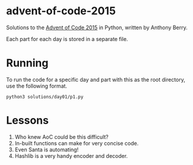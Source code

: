 # advent-of-code-2015
Solutions to the [Advent of Code 2015](https://adventofcode.com/2015) in Python, written by Anthony Berry.

Each part for each day is stored in a separate file.

# Running
To run the code for a specific day and part with this as the root directory, use the following format.
```
python3 solutions/day01/p1.py
```

# Lessons
1. Who knew AoC could be this difficult?
2. In-built functions can make for very concise code.
3. Even Santa is automating!
4. Hashlib is a very handy encoder and decoder.